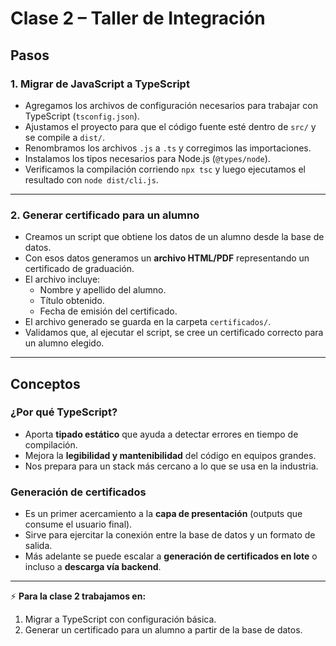 # Clase 2 – Taller de Integración  

## Pasos  

### 1. Migrar de JavaScript a TypeScript  

- Agregamos los archivos de configuración necesarios para trabajar con TypeScript (`tsconfig.json`).  
- Ajustamos el proyecto para que el código fuente esté dentro de `src/` y se compile a `dist/`.  
- Renombramos los archivos `.js` a `.ts` y corregimos las importaciones.  
- Instalamos los tipos necesarios para Node.js (`@types/node`).  
- Verificamos la compilación corriendo `npx tsc` y luego ejecutamos el resultado con `node dist/cli.js`.  

---

### 2. Generar certificado para un alumno  

- Creamos un script que obtiene los datos de un alumno desde la base de datos.  
- Con esos datos generamos un **archivo HTML/PDF** representando un certificado de graduación.  
- El archivo incluye:  
  - Nombre y apellido del alumno.  
  - Título obtenido.  
  - Fecha de emisión del certificado.  
- El archivo generado se guarda en la carpeta `certificados/`.  
- Validamos que, al ejecutar el script, se cree un certificado correcto para un alumno elegido.  

---

## Conceptos  

### ¿Por qué TypeScript?  
- Aporta **tipado estático** que ayuda a detectar errores en tiempo de compilación.  
- Mejora la **legibilidad y mantenibilidad** del código en equipos grandes.  
- Nos prepara para un stack más cercano a lo que se usa en la industria.  

### Generación de certificados  
- Es un primer acercamiento a la **capa de presentación** (outputs que consume el usuario final).  
- Sirve para ejercitar la conexión entre la base de datos y un formato de salida.  
- Más adelante se puede escalar a **generación de certificados en lote** o incluso a **descarga vía backend**.  

---

⚡ **Para la clase 2 trabajamos en:**  
1. Migrar a TypeScript con configuración básica.  
2. Generar un certificado para un alumno a partir de la base de datos.  
